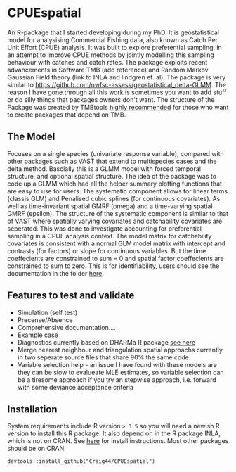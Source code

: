 # CPUEspatial
An R-package that I started developing during my PhD. It is geostatistical model for analysising Commercial Fishing data, also known as Catch Per Unit Effort (CPUE) analysis.
It was built to explore preferential sampling, in an attempt to improve CPUE methods by jointly modelling this sampling behaviour with catches and catch rates. The package exploits recent advancements in Software TMB (add reference) and Random Markov Gaussian Field theory (link to INLA and lindgren et. al). The package is very similar to https://github.com/nwfsc-assess/geostatistical_delta-GLMM. The reason I have gone through all this work is sometimes you want to add stuff or do silly things that packages owners don't want. The structure of the Package was created by TMBtools [highly recommended](https://github.com/mlysy/TMBtools) for those who want to create packages that depend on TMB. 

## The Model
Focuses on a single species (univariate response variable), compared with other packages such as VAST that extend to multispecies cases and the delta method. Bascially this is a GLMM model with forced temporal structure, and optional spatial structure. The idea of the package was to code up a GLMM which had all the helper summary plotting functions that are easy to use for users. The systematic component allows for linear terms (classis GLM) and Penalised cubic splines (for continuous covariates).
As well as time-invariant spatial GMRF (omega) and a time-varying spatial GMRF (epsilon). The structure of the systematic component is similar to that of VAST where spatially varying covariates and catchability covariates are seperated. This was done to investigate accounting for preferential sampling in a CPUE analysis context. The model matrix for catchability covariates is consistent with a normal GLM model matrix with intercept and contrasts (for factors) or slope for continuous variables. But the time coeffecients are constrained to sum = 0 and spatial factor coeffecients are constrained to sum to zero. This is for identifiability, users should see the documentation in the folder [here](https://github.com/Craig44/CPUEspatial/tree/master/inst/examples).

## Features to test and validate
- Simulation (self test)
- Precense/Absence 
- Comprehensive documentation....
- Example case
- Diagnostics currently based on DHARMa R package [see here](https://github.com/florianhartig/DHARMa)
- Merge nearest neighbour and triangulation spatial approachs currently in two seperate source files that share 90% the same code
- Variable selection help - an issue I have found with these models are they can be slow to evalueate MLE estimates, so variable selection can be a tiresome approach if you try an stepwise approach, i.e. forward with some deviance acceptance criteria
## Installation
System requirements include R version `> 3.5` so you will need a newish R version to install this R package. It also depend on in the R package INLA, which is not on CRAN. See [here](https://www.r-inla.org/download-install) for install instructions. Most other packages should be on CRAN.
```
devtools::install_github("Craig44/CPUEspatial")
```
